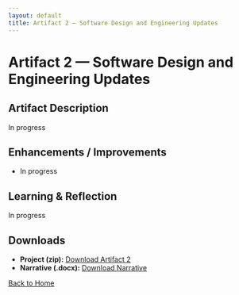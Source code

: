 ```yaml
---
layout: default
title: Artifact 2 — Software Design and Engineering Updates
---
```


# Artifact 2 — Software Design and Engineering Updates

## Artifact Description
In progress

## Enhancements / Improvements
- In progress

## Learning & Reflection
In progress

## Downloads
- **Project (zip):** [Download Artifact 2](../downloads/artifact-2/Artifact-2.zip)
- **Narrative (.docx):** [Download Narrative](../downloads/artifact-2/Artifact-2-Narrative.docx)

[Back to Home](/)
